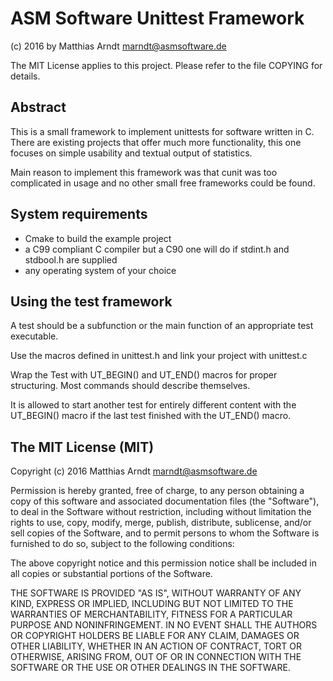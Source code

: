 # ASM Software Unittest Framework

(c) 2016 by Matthias Arndt <marndt@asmsoftware.de>

The MIT License applies to this project. Please refer to the file COPYING
for details.

## Abstract

This is a small framework to implement unittests for software written in C.
There are existing projects that offer much more functionality, this one
focuses on simple usability and textual output of statistics.

Main reason to implement this framework was that cunit was too complicated
in usage and no other small free frameworks could be found.

## System requirements

- Cmake to build the example project
- a C99 compliant C compiler but a C90 one will do if stdint.h and stdbool.h
  are supplied
- any operating system of your choice

## Using the test framework

A test should be a subfunction or the main function of an appropriate test
executable.

Use the macros defined in unittest.h and link your project with unittest.c

Wrap the Test with UT_BEGIN() and UT_END() macros for proper structuring.
Most commands should describe themselves.

It is allowed to start another test for entirely different content with the
UT_BEGIN() macro if the last test finished with the UT_END() macro.

## The MIT License (MIT)

Copyright (c) 2016 Matthias Arndt <marndt@asmsoftware.de>

Permission is hereby granted, free of charge, to any person obtaining a copy
of this software and associated documentation files (the "Software"), to deal
in the Software without restriction, including without limitation the rights
to use, copy, modify, merge, publish, distribute, sublicense, and/or sell
copies of the Software, and to permit persons to whom the Software is
furnished to do so, subject to the following conditions:

The above copyright notice and this permission notice shall be included in
all copies or substantial portions of the Software.

THE SOFTWARE IS PROVIDED "AS IS", WITHOUT WARRANTY OF ANY KIND, EXPRESS OR
IMPLIED, INCLUDING BUT NOT LIMITED TO THE WARRANTIES OF MERCHANTABILITY,
FITNESS FOR A PARTICULAR PURPOSE AND NONINFRINGEMENT. IN NO EVENT SHALL THE
AUTHORS OR COPYRIGHT HOLDERS BE LIABLE FOR ANY CLAIM, DAMAGES OR OTHER
LIABILITY, WHETHER IN AN ACTION OF CONTRACT, TORT OR OTHERWISE, ARISING FROM,
OUT OF OR IN CONNECTION WITH THE SOFTWARE OR THE USE OR OTHER DEALINGS IN
THE SOFTWARE.
